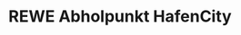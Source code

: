 ---
title: "REWE Abholpunkt HafenCity"
url: /hamburg/rewe-abholpunkt-hafencity/
shop: Supermarkt
---
